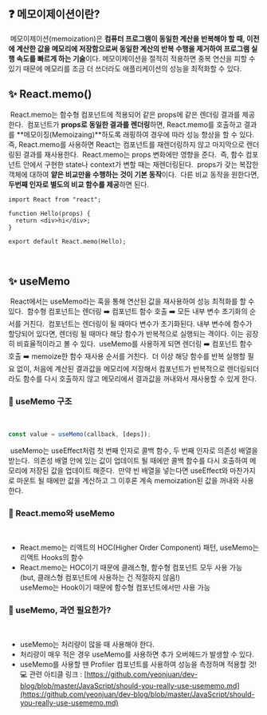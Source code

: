 ## ❓ 메모이제이션이란?

​
메모이제이션(memoization)은 **컴퓨터 프로그램이 동일한 계산을 반복해야 할 때, 이전에 계산한 값을 메모리에 저장함으로써 동일한 계산의 반복 수행을 제거하여 프로그램 실행 속도를 빠르게 하는 기술**이다. 메모이제이션을 절적히 적용하면 중복 연산을 피할 수 있기 때문에 메모리를 조금 더 쓰더라도 애플리케이션의 성능을 최적화할 수 있다.
​

## ✨ React.memo()

​
React.memo는 함수형 컴포넌트에 적용되어 같은 props에 같은 렌더링 결과를 제공한다.
​
컴포넌트가 **props로 동일한 결과를 렌더링**하면, React.memo를 호출하고 결과를 **메모이징(Memoizaing)**하도록 래핑하여 경우에 따라 성능 향상을 할 수 있다.
​
즉, React.memo를 사용하면 React는 컴포넌트를 재렌더링하지 않고 마지막으로 렌더링된 결과를 재사용한다.
​
React.memo는 props 변화에만 영향을 준다.
​
즉, 함수 컴포넌트 안에서 구현한 state나 context가 변할 때는 재렌더링된다.
​
props가 갖는 복잡한 객체에 대하여 **얕은 비교만을 수행하는 것이 기본 동작**이다.
​
다른 비교 동작을 원한다면, **두번째 인자로 별도의 비교 함수를 제공**하면 된다.
​

```
import React from "react";
​
function Hello(props) {
  return <div>hi</div>;
}
​
export default React.memo(Hello);
```

​

## ✨ useMemo

​
React에서는 useMemo라는 훅을 통해 연산된 값을 재사용하여 성능 최적화를 할 수 있다.
​
함수형 컴포넌트는 렌더링 ➡️ 컴포넌트 함수 호출 ➡️ 모든 내부 변수 초기화의 순서를 거친다.
​
컴포넌트는 렌더링이 될 때마다 변수가 초기화된다. 내부 변수에 함수가 할당되어 있다면, 렌더링 될 때마다 해당 함수가 반복적으로 실행되는 격이다. 이는 굉장히 비효율적이라고 볼 수 있다.
​
useMemo를 사용하게 되면 렌더링 ➡️ 컴포넌트 함수 호출 ➡️ memoize한 함수 재사용 순서를 거친다.
​
더 이상 해당 함수를 반복 실행할 필요 없이, 처음에 계산된 결과값을 메모리에 저장해서 컴포넌트가 반복적으로 렌더링되더라도 함수를 다시 호출하지 않고 메모리에서 결과값을 꺼내와서 재사용할 수 있게 한다.
​

### 📌 useMemo 구조

​

```jsx
const value = useMemo(callback, [deps]);
```

​
useMemo는 useEffect처럼 첫 번째 인자로 콜백 함수, 두 번째 인자로 의존성 배열을 받는다.
​
의존성 배열 안에 있는 값이 업데이트 될 때에만 콜백 함수를 다시 호출하여 메모리에 저장된 값을 업데이트 해준다.
​
만약 빈 배열을 넣는다면 useEffect와 마찬가지로 마운트 될 때에만 값을 계산하고 그 이후론 계속 memoization된 값을 꺼내와 사용한다.
​

### **📌** React.memo와 useMemo

​

- React.memo는 리액트의 HOC(Higher Order Component) 패턴, useMemo는 리액트 Hooks의 함수
- React.memo는 HOC이기 때문에 클래스형, 함수형 컴포넌트 모두 사용 가능 (but, 클래스형 컴포넌트에 사용하는 건 적절하지 않음!)  
   useMemo는 Hook이기 때문에 함수형 컴포넌트에서만 사용 가능
  ​

### 📌 useMemo, 과연 필요한가?

​

- useMemo는 처리량이 많을 때 사용해야 한다.
- 처리량이 매우 적은 경우 useMemo를 사용하면 추가 오버헤드가 발생할 수 있다.
- useMemo를 사용할 땐 Profiler 컴포넌트를 사용하여 성능을 측정하며 적용할 것!
  ​
  💻 관련 아티클 링크 : [https://github.com/yeonjuan/dev-blog/blob/master/JavaScript/should-you-really-use-usememo.md](https://github.com/yeonjuan/dev-blog/blob/master/JavaScript/should-you-really-use-usememo.md)
